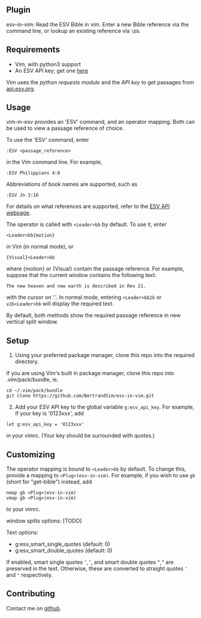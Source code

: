 ## Plugin
esv-in-vim: Read the ESV Bible in vim. 
Enter a new Bible reference via the command line, or lookup an existing reference via `\bb`.

## Requirements

- Vim, with python3 support
- An ESV API key; get one [here](https://api.esv.org/account/create-application/)

Vim uses the *python requests module* and the *API key* to get passages from [api.esv.org](api.esv.org).

## Usage
vim-in-esv provides an 'ESV' command, and an operator mapping. Both can be used to view a passage reference of choice.

To use the 'ESV' command, enter 
```
:ESV <passage_reference>
```
in the Vim command line.
For example, 
```
:ESV Philippians 4:8
```
Abbreviations of book names are supported, such as
```
:ESV Jn 3:16
```
For details on what references are supported, refer to the [ESV API webpage](https://api.esv.org/docs/passage-text/).

The operator is called with `<Leader>bb` by default. To use it, enter
```
<Leader>bb{motion}
```
in Vim (in normal mode), or 
```
{Visual}<Leader>bb
```
where {motion} or {Visual} contain the passage reference.
For example, suppose that the current window contains the following text:
```
The new heaven and new earth is described in Rev 21.
```
with the cursor on '.'. In normal mode, entering `<Leader>bb2b` or `v2b<Leader>bb` will display the required text.

By default, both methods show the required passage reference in new vertical split window.

## Setup

1. Using your preferred package manager, clone this repo into the required directory.

If you are using Vim's built in package manager, clone this repo into .vim/pack/bundle, ie.
```
cd ~/.vim/pack/bundle
git clone https://github.com/BertrandSim/esv-in-vim.git
```

2. Add your ESV API key to the global variable `g:esv_api_key`. For example, if your key is '0123xxx', add
```
let g:esv_api_key = '0123xxx'
```
in your vimrc. (Your key should be surrounded with quotes.)

## Customizing
The operator mapping is bound to `<Leader>bb` by default. To change this, provide a mapping to `<Plug>(esv-in-vim)`. For example, if you wish to use `gb` (short for "get-bible") instead, add
```
nmap gb <Plug>(esv-in-vim)
vmap gb <Plug>(esv-in-vim)
```
to your vimrc.

window splits options: [TODO]

Text options:

* g:esv_smart_single_quotes (default: 0)
* g:esv_smart_double_quotes (default: 0)

If enabled, smart single quotes `‘`,`’`, and smart double quotes `“`,`”` are preserved in the text.
Otherwise, these are converted to straight quotes `'` and `"` respectively.
## Contributing
Contact me on [github](https://github.com/BertrandSim/esv-in-vim).


